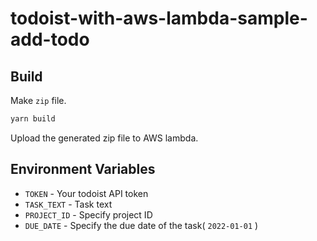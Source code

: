 # todoist-with-aws-lambda-sample-add-todo

## Build

Make `zip` file.

```sh
yarn build
```

Upload the generated zip file to AWS lambda.

## Environment Variables

- `TOKEN` - Your todoist API token
- `TASK_TEXT` - Task text
- `PROJECT_ID` - Specify project ID
- `DUE_DATE` - Specify the due date of the task( `2022-01-01` )
